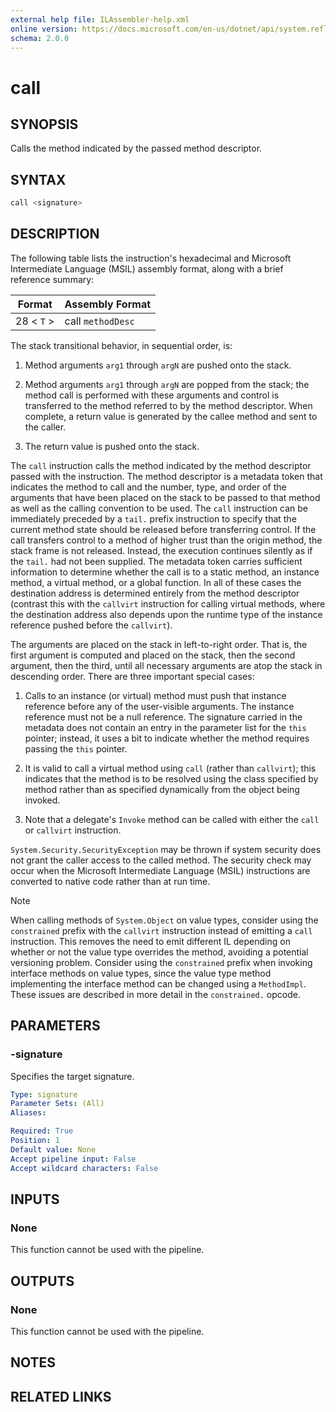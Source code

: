 ```yaml
---
external help file: ILAssembler-help.xml
online version: https://docs.microsoft.com/en-us/dotnet/api/system.reflection.emit.opcodes.call
schema: 2.0.0
---
```


# call

## SYNOPSIS

Calls the method indicated by the passed method descriptor.

## SYNTAX

```powershell
call <signature>
```

## DESCRIPTION

The following table lists the instruction's hexadecimal and Microsoft Intermediate Language (MSIL) assembly format, along with a brief reference summary:

| Format     | Assembly Format   |
| ---------- | ----------------- |
| 28 < `T` > | call `methodDesc` |

 The stack transitional behavior, in sequential order, is:

1.  Method arguments `arg1` through `argN` are pushed onto the stack.

2.  Method arguments `arg1` through `argN` are popped from the stack; the method call is performed with these arguments and control is transferred to the method referred to by the method descriptor. When complete, a return value is generated by the callee method and sent to the caller.

3.  The return value is pushed onto the stack.

 The `call` instruction calls the method indicated by the method descriptor passed with the instruction. The method descriptor is a metadata token that indicates the method to call and the number, type, and order of the arguments that have been placed on the stack to be passed to that method as well as the calling convention to be used. The `call` instruction can be immediately preceded by a `tail.` prefix instruction to specify that the current method state should be released before transferring control. If the call transfers control to a method of higher trust than the origin method, the stack frame is not released. Instead, the execution continues silently as if the `tail.` had not been supplied. The metadata token carries sufficient information to determine whether the call is to a static method, an instance method, a virtual method, or a global function. In all of these cases the destination address is determined entirely from the method descriptor (contrast this with the `callvirt` instruction for calling virtual methods, where the destination address also depends upon the runtime type of the instance reference pushed before the `callvirt`).

 The arguments are placed on the stack in left-to-right order. That is, the first argument is computed and placed on the stack, then the second argument, then the third, until all necessary arguments are atop the stack in descending order. There are three important special cases:

 1. Calls to an instance (or virtual) method must push that instance reference before any of the user-visible arguments. The instance reference must not be a null reference. The signature carried in the metadata does not contain an entry in the parameter list for the `this` pointer; instead, it uses a bit to indicate whether the method requires passing the `this` pointer.

 2. It is valid to call a virtual method using `call` (rather than `callvirt`); this indicates that the method is to be resolved using the class specified by method rather than as specified dynamically from the object being invoked.

 3. Note that a delegate's `Invoke` method can be called with either the `call` or `callvirt` instruction.

 `System.Security.SecurityException` may be thrown if system security does not grant the caller access to the called method. The security check may occur when the Microsoft Intermediate Language (MSIL) instructions are converted to native code rather than at run time.

> [!NOTE]
>  When calling methods of `System.Object` on value types, consider using the `constrained` prefix with the `callvirt` instruction instead of emitting a `call` instruction. This removes the need to emit different IL depending on whether or not the value type overrides the method, avoiding a potential versioning problem. Consider using the `constrained` prefix when invoking interface methods on value types, since the value type method implementing the interface method can be changed using a `MethodImpl`. These issues are described in more detail in the `constrained.` opcode.

## PARAMETERS

### -signature

Specifies the target signature.

```yaml
Type: signature
Parameter Sets: (All)
Aliases:

Required: True
Position: 1
Default value: None
Accept pipeline input: False
Accept wildcard characters: False
```

## INPUTS

### None

This function cannot be used with the pipeline.

## OUTPUTS

### None

This function cannot be used with the pipeline.

## NOTES

## RELATED LINKS

